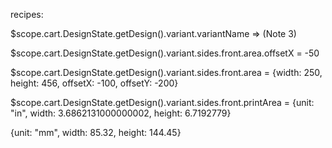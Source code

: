 recipes:

$scope.cart.DesignState.getDesign().variant.variantName 
=> (Note 3)

$scope.cart.DesignState.getDesign().variant.sides.front.area.offsetX = -50

$scope.cart.DesignState.getDesign().variant.sides.front.area = {width: 250, height: 456, offsetX: -100, offsetY: -200}

$scope.cart.DesignState.getDesign().variant.sides.front.printArea = {unit: "in", width: 3.6862131000000002, height: 6.7192779}

{unit: "mm", width: 85.32, height: 144.45}
